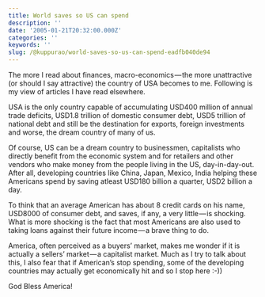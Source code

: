 ```yaml
---
title: World saves so US can spend
description: ''
date: '2005-01-21T20:32:00.000Z'
categories: ''
keywords: ''
slug: /@kuppurao/world-saves-so-us-can-spend-eadfb040de94
---
```


The more I read about finances, macro-economics — the more unattractive (or should I say attractive) the country of USA becomes to me. Following is my view of articles I have read elsewhere.

USA is the only country capable of accumulating USD400 million of annual trade deficits, USD1.8 trillion of domestic consumer debt, USD5 trillion of national debt and still be the destination for exports, foreign investments and worse, the dream country of many of us.

Of course, US can be a dream country to businessmen, capitalists who directly benefit from the economic system and for retailers and other vendors who make money from the people living in the US, day-in-day-out. After all, developing countries like China, Japan, Mexico, India helping these Americans spend by saving atleast USD180 billion a quarter, USD2 billion a day.

To think that an average American has about 8 credit cards on his name, USD8000 of consumer debt, and saves, if any, a very little — is shocking. What is more shocking is the fact that most Americans are also used to taking loans against their future income — a brave thing to do.

America, often perceived as a buyers’ market, makes me wonder if it is actually a sellers’ market — a capitalist market. Much as I try to talk about this, I also fear that if American’s stop spending, some of the developing countries may actually get economically hit and so I stop here :-))

God Bless America!